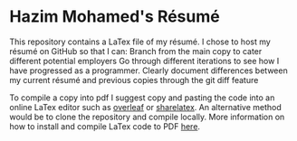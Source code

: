 # Hazim Mohamed's Résumé
  This repository contains a LaTex file of my résumé. I chose to host my résumé on GitHub so that I can:
  Branch from the main copy to cater different potential employers
  Go through different iterations to see how I have progressed as a programmer.
  Clearly document differences between my current résumé and previous copies through the git diff feature
  
  
  To compile a copy into pdf I suggest copy and pasting the code into an online LaTex editor such as <a href="https://www.overleaf.com" target="_blank">overleaf</a> or <a href="https://www.sharelatex.com" target="_blank">sharelatex</a>. An alternative method would be to clone the repository and compile locally. More information on how to install and compile LaTex code to PDF <a href="https://guides.lib.wayne.edu/latex/compiling" target="_blank">here</a>.
